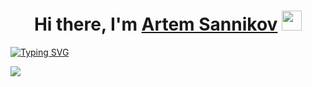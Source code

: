 <h1 align="center">Hi there, I'm <a href="https://vk.com/artem_sann" target="_blank">Artem Sannikov</a> 
<img src="https://github.com/blackcater/blackcater/raw/main/images/Hi.gif" height="32"/></h1>

[![Typing SVG](https://readme-typing-svg.herokuapp.com?color=%2336BCF7&lines=Embedded+developer+Robotic+engineer)](https://git.io/typing-svg)

![](https://komarev.com/ghpvc/?username=your-github-username)
<!--
**artem-sann/artem-sann** is a ✨ _special_ ✨ repository because its `README.md` (this file) appears on your GitHub profile.

Here are some ideas to get you started:

- 🔭 I’m currently working on ...
- 🌱 I’m currently learning ...
- 👯 I’m looking to collaborate on ...
- 🤔 I’m looking for help with ...
- 💬 Ask me about ...
- 📫 How to reach me: ...
- 😄 Pronouns: ...
- ⚡ Fun fact: ...
-->
